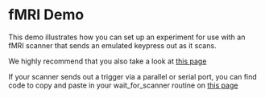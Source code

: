 # fMRI Demo

This demo illustrates how you can set up an experiment for use with an fMRI scanner that sends an emulated keypress out as it scans. 

We highly recommend that you also take a look at [this page](https://www.psychopy.org/general/timing/nonSlipTiming.html "Non-slip Timing")

If your scanner sends out a trigger via a parallel or serial port, you can find code to copy and paste in your wait_for_scanner routine on [this page](https://psychopy.org/hardware/fMRI.html#fmri "fMRI")